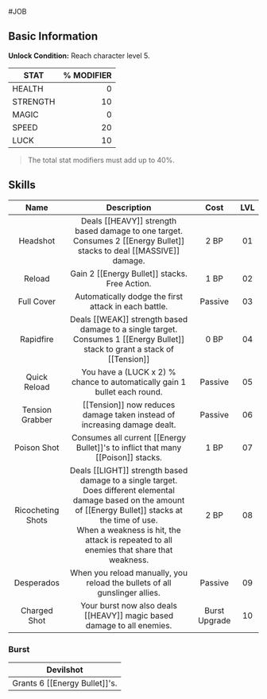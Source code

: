 #JOB
## Basic Information

**Unlock Condition:** Reach character level 5.

| STAT     | % MODIFIER |
| -------- | ---------: |
| HEALTH   |          0 |
| STRENGTH |         10 |
| MAGIC    |          0 |
| SPEED    |         20 |
| LUCK     |         10 |
> The total stat modifiers must add up to 40%.

## Skills

|     **Name**      |                                                                                                                         **Description**                                                                                                                         |     Cost      | **LVL** |
| :---------------: | :-------------------------------------------------------------------------------------------------------------------------------------------------------------------------------------------------------------------------------------------------------------: | :-----------: | :-----: |
|     Headshot      |                                                                      Deals [[HEAVY]] strength based damage to one target. Consumes 2 [[Energy Bullet]] stacks to deal [[MASSIVE]] damage.                                                                       |     2 BP      |   01    |
|      Reload       |                                                                                                        Gain 2 [[Energy Bullet]] stacks. <br>Free Action.                                                                                                        |     1 BP      |   02    |
|    Full Cover     |                                                                                                      Automatically dodge the first attack in each battle.                                                                                                       |    Passive    |   03    |
|     Rapidfire     |                                                                   Deals [[WEAK]] strength based damage to a single target. Consumes 1 [[Energy Bullet]] stack to grant a stack of [[Tension]]                                                                   |     0 BP      |   04    |
|   Quick Reload    |                                                                                            You have a (LUCK x 2) % chance to automatically gain 1 bullet each round.                                                                                            |    Passive    |   05    |
|  Tension Grabber  |                                                                                            [[Tension]] now reduces damage taken instead of increasing damage dealt.                                                                                             |    Passive    |   06    |
|    Poison Shot    |                                                                                        Consumes all current [[Energy Bullet]]'s to inflict that many [[Poison]] stacks.                                                                                         |     1 BP      |   07    |
| Ricocheting Shots | Deals [[LIGHT]] strength based damage to a single target.<br>Does different elemental damage based on the amount of [[Energy Bullet]] stacks at the time of use.<br>When a weakness is hit, the attack is repeated to all enemies that share that weakness.<br> |     2 BP      |   08    |
|    Desperados     |                                                                                           When you reload manually, you reload the bullets of all gunslinger allies.                                                                                            |    Passive    |   09    |
|   Charged Shot    |                                                                                             Your burst now also deals [[HEAVY]] magic based damage to all enemies.                                                                                              | Burst Upgrade |   10    |
### Burst

| **Devilshot**                 |
| ----------------------------- |
| Grants 6 [[Energy Bullet]]'s. |

